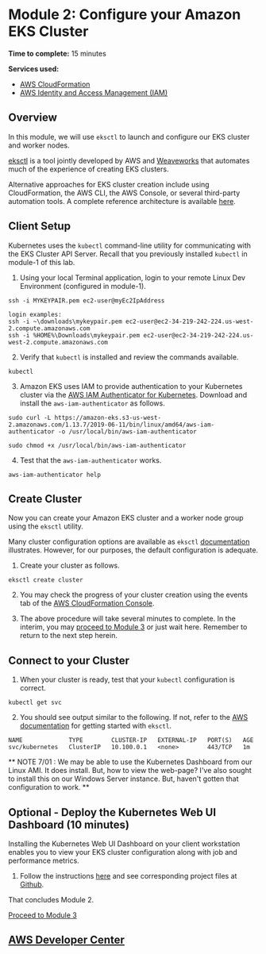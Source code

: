 
# Module 2: Configure your Amazon EKS Cluster 

**Time to complete:** 15 minutes

**Services used:**
* [AWS CloudFormation](https://aws.amazon.com/cloudformation/)
* [AWS Identity and Access Management (IAM)](https://aws.amazon.com/iam/)



## Overview

In this module, we will use `eksctl` to launch and configure our EKS cluster and worker nodes.

[eksctl](https://eksctl.io/) is a tool jointly developed by AWS and [Weaveworks](https://www.weave.works/) that automates much of the experience of creating EKS clusters.

Alternative approaches for EKS cluster creation include using CloudFormation, the AWS CLI, the AWS Console, or several third-party automation tools.  A complete reference architecture is available [here](https://github.com/thestacks-io/eks-cluster).


## Client Setup

Kubernetes uses the `kubectl` command-line utility for communicating with the EKS Cluster API Server.  Recall that you previously installed `kubectl` in module-1 of this lab. 

1. Using your local Terminal application, login to your remote Linux Dev Environment (configured in module-1).

``` shell
ssh -i MYKEYPAIR.pem ec2-user@myEc2IpAddress
```
```
login examples:
ssh -i ~\downloads\mykeypair.pem ec2-user@ec2-34-219-242-224.us-west-2.compute.amazonaws.com
ssh -i %HOME%\Downloads\mykeypair.pem ec2-user@ec2-34-219-242-224.us-west-2.compute.amazonaws.com
```

2. Verify that `kubectl` is installed and review the commands available.

``` shell
kubectl
```

3. Amazon EKS uses IAM to provide authentication to your Kubernetes cluster via the [AWS IAM Authenticator for Kubernetes](https://docs.aws.amazon.com/eks/latest/userguide/install-aws-iam-authenticator.html).  Download and install the `aws-iam-authenticator` as follows.

``` shell
sudo curl -L https://amazon-eks.s3-us-west-2.amazonaws.com/1.13.7/2019-06-11/bin/linux/amd64/aws-iam-authenticator -o /usr/local/bin/aws-iam-authenticator
```
``` shell
sudo chmod +x /usr/local/bin/aws-iam-authenticator
```

4. Test that the `aws-iam-authenticator` works.

``` shell
aws-iam-authenticator help
```


## Create Cluster

Now you can create your Amazon EKS cluster and a worker node group using the `eksctl` utility.

Many cluster configuration options are available as `eksctl` [documentation](https://github.com/weaveworks/eksctl/blob/master/README.md) illustrates.  However, for our purposes, the default configuration is adequate.

1. Create your cluster as follows.

``` shell
eksctl create cluster
```

2. You may check the progress of your cluster creation using the events tab of the [AWS CloudFormation Console](https://console.aws.amazon.com/cloudformation/home).

3. The above procedure will take several minutes to complete. In the interim, you may [proceed to Module 3](/module-3) or just wait here. Remember to return to the next step herein. 


## Connect to your Cluster

1. When your cluster is ready, test that your `kubectl` configuration is correct.

``` shell
kubectl get svc
```

2. You should see output similar to the following. If not, refer to the [AWS documentation](https://docs.aws.amazon.com/eks/latest/userguide/getting-started-eksctl.html) for getting started with `eksctl`.

``` 
NAME             TYPE        CLUSTER-IP   EXTERNAL-IP   PORT(S)   AGE
svc/kubernetes   ClusterIP   10.100.0.1   <none>        443/TCP   1m
```

** NOTE 7/01 : We may be able to use the Kubernetes Dashboard from our Linux AMI.  It does install.  But, how to view the web-page?  I've also sought to install this on our Windows Server instance.  But, haven't gotten that configuration to work. **

## Optional - Deploy the Kubernetes Web UI Dashboard (10 minutes)

Installing the Kubernetes Web UI Dashboard on your client workstation enables you to view your EKS cluster configuration along with job and performance metrics.  

1. Follow the instructions [here](https://docs.aws.amazon.com/eks/latest/userguide/dashboard-tutorial.html) and see corresponding project files at [Github](https://github.com/kubernetes/dashboard).



That concludes Module 2.

[Proceed to Module 3](/module-3)


## [AWS Developer Center](https://developer.aws)
